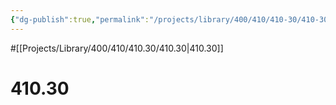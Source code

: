```yaml
---
{"dg-publish":true,"permalink":"/projects/library/400/410/410-30/410-30/","noteIcon":"0","created":"2024-01-24T15:24:09.126+09:00","updated":"2024-02-05T12:40:32.137+09:00"}
---
```


#[[Projects/Library/400/410/410.30/410.30\|410.30]]

# 410.30

